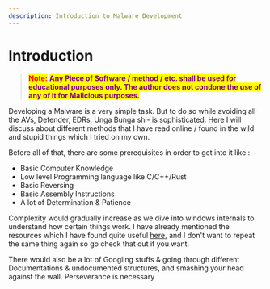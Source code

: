```yaml
---
description: Introduction to Malware Development
---
```


# Introduction

> <mark style="color:red;">**Note:**</mark> <mark style="color:purple;">**Any Piece of Software / method / etc. shall be used for educational purposes only. The author does not condone the use of any of it for Malicious purposes.**</mark>



Developing a Malware is a very simple task. But to do so while avoiding all the AVs, Defender, EDRs, Unga Bunga shi- is sophisticated. Here I will discuss about different methods that I have read online / found in the wild and stupid things which I tried on my own.

Before all of that, there are some prerequisites in order to get into it like :-

* Basic Computer Knowledge
* Low level Programming language like C/C++/Rust
* Basic Reversing
* Basic Assembly Instructions
* A lot of Determination & Patience

Complexity would gradually increase as we dive into windows internals to understand how certain things work. I have already mentioned the resources which I have found quite useful [here](https://github.com/ZzN1NJ4/Malware-Development/blob/main/RESOURCES.md), and I don't want to repeat the same thing again so go check that out if you want.

There would also be a lot of Googling stuffs & going through different Documentations & undocumented structures, and smashing your head against the wall. Perseverance is necessary
